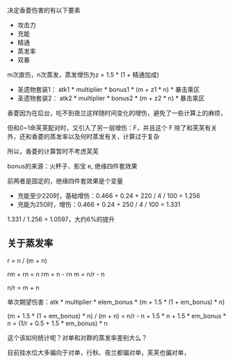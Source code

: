 决定香菱伤害的有以下要素

* 攻击力
* 充能
* 精通
* 蒸发率
* 双暴

m次直伤，n次蒸发，蒸发增伤为z = 1.5 * (1 + 精通加成)

* 圣遗物套装1： atk1 * multiplier * bonus1 * (m + z1 * n) * 暴击乘区
* 圣遗物套装2： atk2 * multiplier * bonus2 * (m + z2 * n) * 暴击乘区

香菱因为在后台，吃不到夜兰这样随时间变化的增伤，避免了一些计算上的麻烦，

但和0~1命芙芙配对时，又引入了另一层增伤：F，并且这个 F 除了和芙芙有关外，还和香菱的蒸发率以及何时蒸发有关，计算过于复杂

所以，香菱的计算暂时不考虑芙芙

bonus的来源：火杯子、影宝 e,  绝缘四件套效果

前两者是固定的，绝缘四件套效果是个变量

* 充能至少220时，基础增伤：0.466 + 0.24 + 220 / 4 / 100 = 1.256
* 充能为250时，增伤：0.466 + 0.24 + 250 / 4 / 100 = 1.331

1.331 / 1.256 = 1.0597，大约6%的提升


## 关于蒸发率

r = n / (m + n)

rm + rn = n
rm = n - rn
m = n/r  - n

n/r = m + n

单次期望伤害：atk * multiplier * elem_bonus * (m + 1.5 * (1 + em_bonus) * n)

(m + 1.5 * (1 + em_bonus) * n) / (m + n)
= n/r - n + 1.5 * n  + 1.5 * em_bonus * n
= (1/r + 0.5 + 1.5 * em_bonus) * n




这个该如何统计呢？对单和对群的蒸发率差别大么？

目前挂水位大多偏向于对单，行秋、夜兰都偏对单，芙芙也偏对单，